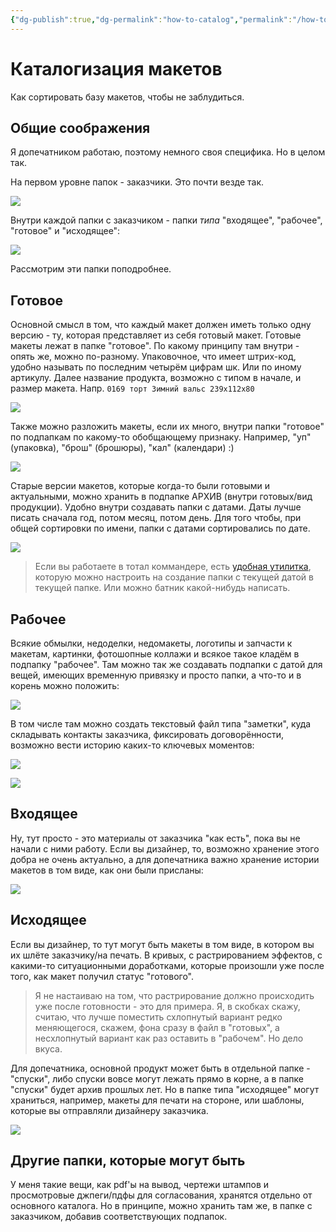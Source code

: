 ```yaml
---
{"dg-publish":true,"dg-permalink":"how-to-catalog","permalink":"/how-to-catalog/","created":"2023-10-09T12:57:03.967+07:00","updated":"2023-10-19T11:44:50.039+07:00"}
---
```


# Каталогизация макетов

Как сортировать базу макетов, чтобы не заблудиться.
## Общие соображения

Я допечатником работаю, поэтому немного своя специфика. Но в целом так.

На первом уровне папок - заказчики. Это почти везде так.

![](/img/user/assets/how-to-catalog-1.png)

Внутри каждой папки с заказчиком - папки *типа* "входящее", "рабочее", "готовое" и "исходящее":

![](/img/user/assets/how-to-catalog-2.png)

Рассмотрим эти папки поподробнее.

## Готовое

Основной смысл в том, что каждый макет должен иметь только одну версию - ту, которая представляет из себя готовый макет. Готовые макеты лежат в папке "готовое". По какому принципу там внутри - опять же, можно по-разному. Упаковочное, что имеет штрих-код, удобно называть по последним четырём цифрам шк. Или по иному артикулу. Далее название продукта, возможно с типом в начале, и размер макета. Напр. `0169 торт Зимний вальс 239x112x80`

![](/img/user/assets/how-to-catalog-3.png)

Также можно разложить макеты, если их много, внутри папки "готовое" по подпапкам по какому-то обобщающему признаку. Например, "уп" (упаковка), "брош" (брошюры), "кал" (календари) :)

![](/img/user/assets/how-to-catalog-3-1.png)

Старые версии макетов, которые когда-то были готовыми и актуальными, можно хранить в подпапке АРХИВ (внутри готовых/вид продукции). Удобно внутри создавать папки с датами. Даты лучше писать сначала год, потом месяц, потом день. Для того чтобы, при общей сортировки по имени, папки с датами сортировались по дате.

![](/img/user/assets/how-to-catalog-4.png)

> Если вы работаете в тотал коммандере, есть [удобная утилитка](http://wincmd.ru/plugring/tc_extdir.html), которую можно настроить на создание папки с текущей датой в текущей папке. Или можно батник какой-нибудь написать.

## Рабочее

Всякие обмылки, недоделки, недомакеты, логотипы и запчасти к макетам, картинки, фотошопные коллажи и всякое такое кладём в подпапку "рабочее". Там можно так же создавать подпапки с датой для вещей, имеющих временную привязку и просто папки, а что-то и в корень можно положить:

![](/img/user/assets/how-to-catalog-5.png)

В том числе там можно создать текстовый файл типа "заметки", куда складывать контакты заказчика, фиксировать договорённости, возможно вести историю каких-то ключевых моментов:

![](/img/user/assets/how-to-catalog-note1.png)

![](/img/user/assets/how-to-catalog-note2.png)

## Входящее

Ну, тут просто - это материалы от заказчика "как есть", пока вы не начали с ними работу. Если вы дизайнер, то, возможно хранение этого добра не очень актуально, а для допечатника важно хранение истории макетов в том виде, как они были присланы:

![](/img/user/assets/how-to-catalog-6.png)

## Исходящее

Если вы дизайнер, то тут могут быть макеты в том виде, в котором вы их шлёте заказчику/на печать. В кривых, с растрированием эффектов, с какими-то ситуационными доработками, которые произошли уже после того, как макет получил статус "готового".

> Я не настаиваю на том, что растрирование должно происходить уже после готовности - это для примера. Я, в скобках скажу, считаю, что лучше поместить схлопнутый вариант редко меняющегося, скажем, фона сразу в файл в "готовых", а несхлопнутый вариант как раз оставить в "рабочем". Но дело вкуса.

Для допечатника, основной продукт может быть в отдельной папке - "спуски", либо спуски вовсе могут лежать прямо в корне, а в папке "спуски" будет архив прошлых лет. Но в папке типа "исходящее" могут храниться, например, макеты для печати на стороне, или шаблоны, которые вы отправляли дизайнеру заказчика.

![](/img/user/assets/how-to-catalog-7.png)

## Другие папки, которые могут быть

У меня такие вещи, как pdf'ы на вывод, чертежи штампов и просмотровые джпеги/пдфы для согласования, хранятся отдельно от основного каталога. Но в принципе, можно хранить там же, в папке с заказчиком, добавив соответствующих подпапок.
